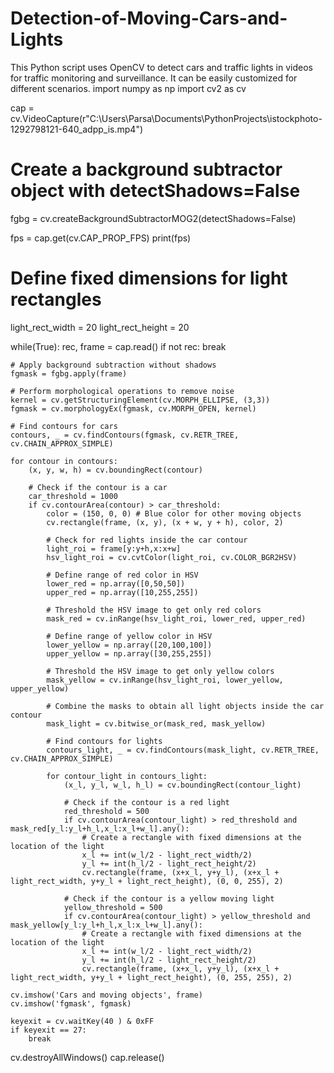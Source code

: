 # Detection-of-Moving-Cars-and-Lights
This Python script uses OpenCV to detect cars and traffic lights in videos for traffic monitoring and surveillance. It can be easily customized for different scenarios.
import numpy as np
import cv2 as cv

cap = cv.VideoCapture(r"C:\Users\Parsa\Documents\PythonProjects\istockphoto-1292798121-640_adpp_is.mp4")

# Create a background subtractor object with detectShadows=False
fgbg = cv.createBackgroundSubtractorMOG2(detectShadows=False)

fps = cap.get(cv.CAP_PROP_FPS)
print(fps)

# Define fixed dimensions for light rectangles
light_rect_width = 20
light_rect_height = 20

while(True):
    rec, frame = cap.read()
    if not rec:
        break

    # Apply background subtraction without shadows
    fgmask = fgbg.apply(frame)

    # Perform morphological operations to remove noise
    kernel = cv.getStructuringElement(cv.MORPH_ELLIPSE, (3,3))
    fgmask = cv.morphologyEx(fgmask, cv.MORPH_OPEN, kernel)

    # Find contours for cars
    contours, _ = cv.findContours(fgmask, cv.RETR_TREE, cv.CHAIN_APPROX_SIMPLE)

    for contour in contours:
        (x, y, w, h) = cv.boundingRect(contour)

        # Check if the contour is a car
        car_threshold = 1000
        if cv.contourArea(contour) > car_threshold:
            color = (150, 0, 0) # Blue color for other moving objects
            cv.rectangle(frame, (x, y), (x + w, y + h), color, 2)

            # Check for red lights inside the car contour
            light_roi = frame[y:y+h,x:x+w]
            hsv_light_roi = cv.cvtColor(light_roi, cv.COLOR_BGR2HSV)

            # Define range of red color in HSV
            lower_red = np.array([0,50,50])
            upper_red = np.array([10,255,255])

            # Threshold the HSV image to get only red colors
            mask_red = cv.inRange(hsv_light_roi, lower_red, upper_red)

            # Define range of yellow color in HSV
            lower_yellow = np.array([20,100,100])
            upper_yellow = np.array([30,255,255])

            # Threshold the HSV image to get only yellow colors
            mask_yellow = cv.inRange(hsv_light_roi, lower_yellow, upper_yellow)

            # Combine the masks to obtain all light objects inside the car contour
            mask_light = cv.bitwise_or(mask_red, mask_yellow)

            # Find contours for lights
            contours_light, _ = cv.findContours(mask_light, cv.RETR_TREE, cv.CHAIN_APPROX_SIMPLE)

            for contour_light in contours_light:
                (x_l, y_l, w_l, h_l) = cv.boundingRect(contour_light)

                # Check if the contour is a red light
                red_threshold = 500
                if cv.contourArea(contour_light) > red_threshold and mask_red[y_l:y_l+h_l,x_l:x_l+w_l].any():
                    # Create a rectangle with fixed dimensions at the location of the light
                    x_l += int(w_l/2 - light_rect_width/2)
                    y_l += int(h_l/2 - light_rect_height/2)
                    cv.rectangle(frame, (x+x_l, y+y_l), (x+x_l + light_rect_width, y+y_l + light_rect_height), (0, 0, 255), 2)

                # Check if the contour is a yellow moving light
                yellow_threshold = 500
                if cv.contourArea(contour_light) > yellow_threshold and mask_yellow[y_l:y_l+h_l,x_l:x_l+w_l].any():
                    # Create a rectangle with fixed dimensions at the location of the light
                    x_l += int(w_l/2 - light_rect_width/2)
                    y_l += int(h_l/2 - light_rect_height/2)
                    cv.rectangle(frame, (x+x_l, y+y_l), (x+x_l + light_rect_width, y+y_l + light_rect_height), (0, 255, 255), 2)

    cv.imshow('Cars and moving objects', frame)
    cv.imshow('fgmask', fgmask)

    keyexit = cv.waitKey(40 ) & 0xFF
    if keyexit == 27:
        break

cv.destroyAllWindows()
cap.release()
